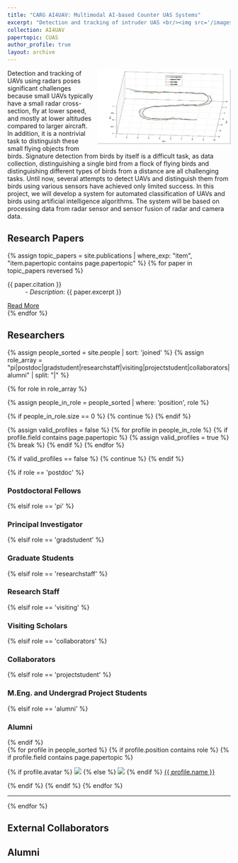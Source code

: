 ```yaml
---
title: "CARG AI4UAV: Multimodal AI-based Counter UAS Systems"
excerpt: "Detection and tracking of intruder UAS <br/><img src='/images/DroneClassification.jpg'>"
collection: AI4UAV
papertopic: CUAS
author_profile: true
layout: archive
---
```

<div style="float: right; margin: 0 0 10px 10px;">
  <img src="/images/DroneClassification.jpg" alt="UAV projects" width="300"/>
</div>

Detection and tracking of UAVs using radars poses significant challenges because small UAVs typically have a small radar cross-section, fly at lower speed, and mostly at lower altitudes compared to larger aircraft. In addition, it is a nontrivial task to distinguish these small flying objects from birds. Signature detection from birds by itself is a difficult task, as data collection, distinguishing a single bird from a flock of flying birds and distinguishing different types of birds from a distance are all challenging tasks. Until now, several attempts to detect UAVs and distinguish them from birds using various sensors have achieved only limited success. In this project, we will develop a system for automated classification of UAVs and birds using artificial intelligence algorithms. The system will be based on processing data from radar sensor and sensor fusion of radar and camera data.




<div class="content-container">

  <!-- Section: Papers -->
  <section id="publications">
    <h2>Research Papers</h2>
    <div class="paper-grid">
      {% assign topic_papers = site.publications | where_exp: "item", "item.papertopic contains page.papertopic" %}
      {% for paper in topic_papers reversed %}
        <div class="paper-card">
            <dl><dt>{{ paper.citation }}</dt>
            <dd>- <em>Description</em>: {{ paper.excerpt }}</dd> </dl>
            <a href="{{ paper.url }}" class="btn">Read More</a>
        </div>
      {% endfor %}
    </div>
  </section>
  <!-- Section: Researchers -->

  <h2>Researchers</h2>
  {% assign people_sorted = site.people | sort: 'joined' %}
  {% assign role_array = "pi|postdoc|gradstudent|researchstaff|visiting|projectstudent|collaborators|alumni" | split: "|" %}

  {% for role in role_array %}

  {% assign people_in_role = people_sorted | where: 'position', role %}

  <!-- Skip section if there's nobody -->
  {% if people_in_role.size == 0 %}
    {% continue %}
  {% endif %}

  <!-- Additional check to skip empty roles with no valid profiles -->
  {% assign valid_profiles = false %}
  {% for profile in people_in_role %}
  {% if profile.field contains page.papertopic %}
    {% assign valid_profiles = true %}
    {% break %}
  {% endif %}
  {% endfor %}

  {% if valid_profiles == false %}
  {% continue %}
  {% endif %}

  <div class="pos_header">
  {% if role == 'postdoc' %}
  <h3>Postdoctoral Fellows</h3>
   {% elsif role == 'pi' %}
  <h3>Principal Investigator</h3>
   {% elsif role == 'gradstudent' %}
  <h3>Graduate Students</h3>
   {% elsif role == 'researchstaff' %}
  <h3>Research Staff</h3>
   {% elsif role == 'visiting' %}
  <h3>Visiting Scholars</h3>
   {% elsif role == 'collaborators' %}
  <h3>Collaborators</h3>
  {% elsif role == 'projectstudent' %}
  <h3>M.Eng. and Undergrad Project Students</h3>
   {% elsif role == 'alumni' %}
  <h3>Alumni</h3>
  {% endif %}
  </div>


  <div class="content list people">
    {% for profile in people_sorted %}
      {% if profile.position contains role %}
       {% if profile.field contains page.papertopic %}
        <div class="list-item-people">
          <p class="list-post-title">
            {% if profile.avatar %}
              <a href="{{ site.baseurl }}{{ profile.url }}"><img class="profile-thumbnail" src="{{site.baseurl}}/images/people/{{profile.avatar}}" style="width: 70px;"></a>
            {% else %}
              <a href="{{ site.baseurl }}{{ profile.url }}"><img class="profile-thumbnail" src="http://evansheline.com/wp-content/uploads/2011/02/facebook-Storm-Trooper.jpg" style="width: 70px;"></a>
            {% endif %}
            <a class="name" href="{{ site.baseurl }}{{ profile.url }}">{{ profile.name }}</a>
          </p>
        </div>
        {% endif %}
      {% endif %}
    {% endfor %}
  </div>
  <hr>
  {% endfor %}
  <h2>External Collaborators</h2>
  <h2>Alumni</h2>
